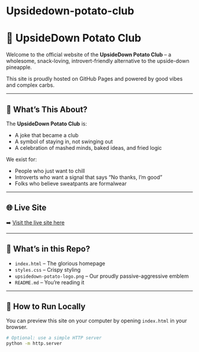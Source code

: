 # Upsidedown-potato-club
# 🥔 UpsideDown Potato Club

Welcome to the official website of the **UpsideDown Potato Club** – a wholesome, snack-loving, introvert-friendly alternative to the upside-down pineapple.

This site is proudly hosted on GitHub Pages and powered by good vibes and complex carbs.

---

## 🧐 What’s This About?

The **UpsideDown Potato Club** is:
- A joke that became a club
- A symbol of staying in, not swinging out
- A celebration of mashed minds, baked ideas, and fried logic

We exist for:
- People who just want to chill
- Introverts who want a signal that says “No thanks, I’m good”
- Folks who believe sweatpants are formalwear

---

## 🌐 Live Site

➡️ [Visit the live site here](https://your-username.github.io/upsidedown-potato-club/)

---

## 📂 What’s in this Repo?

- `index.html` – The glorious homepage
- `styles.css` – Crispy styling
- `upsidedown-potato-logo.png` – Our proudly passive-aggressive emblem
- `README.md` – You’re reading it

---

## 🚀 How to Run Locally

You can preview this site on your computer by opening `index.html` in your browser.

```bash
# Optional: use a simple HTTP server
python -m http.server
